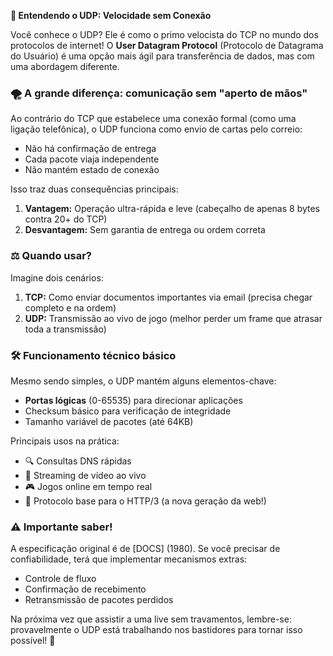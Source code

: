 

**🚀 Entendendo o UDP: Velocidade sem Conexão**

Você conhece o UDP? Ele é como o primo velocista do TCP no mundo dos protocolos de internet! O **User Datagram Protocol** (Protocolo de Datagrama do Usuário) é uma opção mais ágil para transferência de dados, mas com uma abordagem diferente.

### 🌪️ A grande diferença: comunicação sem "aperto de mãos"
Ao contrário do TCP que estabelece uma conexão formal (como uma ligação telefônica), o UDP funciona como envio de cartas pelo correio:
- Não há confirmação de entrega
- Cada pacote viaja independente
- Não mantém estado de conexão

Isso traz duas consequências principais:
1. **Vantagem:** Operação ultra-rápida e leve (cabeçalho de apenas 8 bytes contra 20+ do TCP)
2. **Desvantagem:** Sem garantia de entrega ou ordem correta

### ⚖️ Quando usar?
Imagine dois cenários:
1. **TCP:** Como enviar documentos importantes via email (precisa chegar completo e na ordem)
2. **UDP:** Transmissão ao vivo de jogo (melhor perder um frame que atrasar toda a transmissão)

### 🛠️ Funcionamento técnico básico
Mesmo sendo simples, o UDP mantém alguns elementos-chave:
- **Portas lógicas** (0-65535) para direcionar aplicações
- Checksum básico para verificação de integridade
- Tamanho variável de pacotes (até 64KB)

Principais usos na prática:
- 🔍 Consultas DNS rápidas
- 🎥 Streaming de vídeo ao vivo
- 🎮 Jogos online em tempo real
- 📡 Protocolo base para o HTTP/3 (a nova geração da web!)

### ⚠️ Importante saber!
A especificação original é de [DOCS] (1980). Se você precisar de confiabilidade, terá que implementar mecanismos extras:
- Controle de fluxo
- Confirmação de recebimento
- Retransmissão de pacotes perdidos

Na próxima vez que assistir a uma live sem travamentos, lembre-se: provavelmente o UDP está trabalhando nos bastidores para tornar isso possível! 🚀
